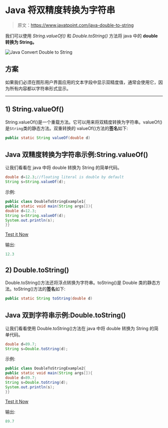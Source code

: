 # Java 将双精度转换为字符串

> 原文：<https://www.javatpoint.com/java-double-to-string>

我们可以使用 *String.valueOf()* 和 *Double.toString()* 方法将 java 中的 **double 转换为 String。**

![Java Convert Double to String](../img/5f7d466af221f69a62627c287a0108fc.png)

## 方案

如果我们必须在图形用户界面应用的文本字段中显示双精度值，通常会使用它，因为所有内容都以字符串形式显示。

* * *

## 1) String.valueOf()

String.valueOf()是一个重载方法。它可以用来将双精度转换为字符串。valueOf()是`String`类的静态方法。双重转换的 valueOf()方法的**签名**如下:

```java
public static String valueOf(double d)

```

## Java 双精度转换为字符串示例:String.valueOf()

让我们看看在 java 中将 double 转换为 String 的简单代码。

```java
double d=12.3;//floating literal is double by default
String s=String.valueOf(d);

```

示例:

```java
public class DoubleToStringExample1{
public static void main(String args[]){
double d=12.3;
String s=String.valueOf(d);
System.out.println(s);
}}

```

[Test it Now](https://www.javatpoint.com/opr/test.jsp?filename=DoubleToStringExample1)

输出:

```java
12.3

```

## 2) Double.toString()

Double.toString()方法还将浮点转换为字符串。toString()是 Double 类的静态方法。toString()方法的**签名**如下:

```java
public static String toString(double d)

```

## Java 双到字符串示例:Double.toString()

让我们看看使用 Double.toString()方法在 java 中将 double 转换为 String 的简单代码。

```java
double d=89.7;
String s=Double.toString(d);

```

示例:

```java
public class DoubleToStringExample2{
public static void main(String args[]){
double d=89.7;
String s=Double.toString(d);
System.out.println(s);
}}

```

[Test it Now](https://www.javatpoint.com/opr/test.jsp?filename=DoubleToStringExample2)

输出:

```java
89.7

```